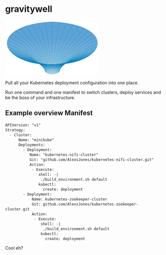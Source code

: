 # gravitywell

![gravitywell](resources/bg.png)


Pull all your Kubernetes deployment configuration into one place.

Run one command and one manifest to switch clusters, deploy services and be the boss of your infrastructure.

## Example overview Manifest
```
APIVersion: "v1"
Strategy:
  - Cluster:
      Name: "minikube"
      Deployments:
        - Deployment:
           Name: "kubernetes-nifi-cluster"
           Git: "github.com/AlexsJones/kubernetes-nifi-cluster.git"
           Action:
            - Execute:
               shell: -|
                ./build_environment.sh default
               kubectl:
                 create: deployment
        - Deployment:
            Name: kubernetes-zookeeper-cluster
            Git: github.com/AlexsJones/kubernetes-zookeeper-cluster.git
            Action:
             - Execute:
                shell: -|
                 ./build_environment.sh default
                kubectl:
                  create: deployment

````


Cool eh?
